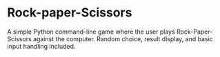# Rock-paper-Scissors
 A simple Python command-line game where the user plays Rock-Paper-Scissors against the computer. Random choice, result display, and basic input handling included.
